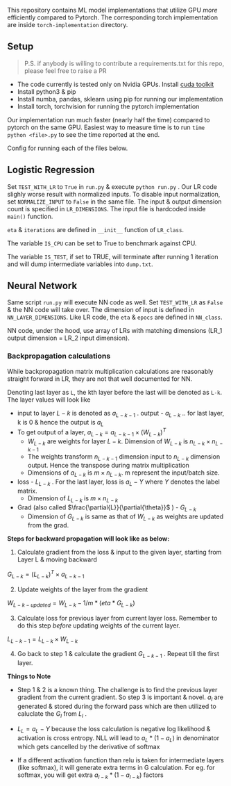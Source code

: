 
This repository contains ML model implementations that utilize GPU *more* efficiently compared to Pytorch. The corresponding torch implementation are inside `torch-implementation` directory. 

## Setup

> P.S. if anybody is willing to contribute a requirements.txt for this repo, please feel free to raise a PR 

- The code currently is tested only on Nvidia GPUs. Install [cuda toolkit](https://developer.nvidia.com/cuda-downloads)
- Install python3 & pip
- Install numba, pandas, sklearn using pip for running our implementation
- Install torch, torchvision for running the pytorch implementation

Our implementation run much faster (nearly half the time) compared to pytorch on the same GPU. Easiest way to measure time is to run `time python <file>.py` to see the time reported at the end. 

Config for running each of the files below. 

## Logistic Regression

Set `TEST_WITH_LR` to `True` in `run.py` & execute `python run.py` . Our LR code slighly worse result with normalized inputs. To disable input normalization, set `NORMALIZE_INPUT` to `False` in the same file. The input & output dimension count is specified in `LR_DIMENSIONS`. The input file is hardcoded inside `main()` function. 

`eta` & `iterations` are defined in `__init__` function of `LR_class`. 

The variable `IS_CPU` can be set to True to benchmark against CPU.

The variable `IS_TEST`, if set to TRUE, will terminate after running 1 iteration and will dump intermediate variables into `dump.txt`.

## Neural Network

Same script `run.py` will execute NN code as well. Set `TEST_WITH_LR` as `False` & the NN code will take over. The dimension of input is defined in `NN_LAYER_DIMENSIONS`. Like LR code, the `eta` & `epocs` are defined in `NN_class`. 

NN code, under the hood, use array of LRs with matching dimensions (LR_1 output dimension = LR_2 input dimension). 

### Backpropagation calculations

While backpropagation matrix multiplication calculations are reasonably straight forward in LR, they are not that well documented for NN. 

Denoting last layer as `L`, the kth layer before the last will be denoted as `L-k`. The layer values will look like 
- input to layer $L-k$ is denoted as $a_{L-k-1}$ . output - $a_{L-k}$ .. for last layer, k is 0 & hence the output is $a_L$ 
- To get output of a layer, $a_{L-k} = a_{L-k-1} \times (W_{L-k})^T$
   - $W_{L-k}$ are weights for layer $L-k$. Dimension of $W_{L-k}$ is $n_{L-k} \times n_{L-k-1}$ 
   - The weights transform $n_{L-k-1}$ dimension input to $n_{L-k}$ dimension output. Hence the transpose during matrix multiplication
   - Dimensions of $a_{L-k}$ is $m \times n_{L-k}$. m represent the input/batch size. 
- loss - $L_{L-k}$ . For the last layer, loss is $a_L - Y$ where $Y$ denotes the label matrix.
   - Dimension of $L_{L-k}$ is $m \times n_{L-k}$
- Grad (also called  $\frac{\partial{L}}{\partial{\theta}}$ ) - $G_{L-k}$ 
   - Dimension of $G_{L-k}$ is same as that of $W_{L-k}$ as weights are updated from the grad. 

**Steps for backward propagation will look like as below:**

1. Calculate gradient from the loss & input to the given layer, starting from Layer L & moving backward

$G_{L-k} = (L_{L-k})^T \times a_{L-k-1}$

2. Update weights of the layer from the gradient 

$W_{L-k-updated} = W_{L-k} - 1/m*(eta*G_{L-k})$

3. Calculate loss for previous layer from current layer loss. Remember to do this step *before* updating weights of the current layer.  

$L_{L-k-1} = L_{L-k} \times W_{L-k}$

4. Go back to step 1 & calculate the gradient $G_{L-k-1}$ . Repeat till the first layer. 

**Things to Note**
- Step 1 & 2 is a known thing. The challenge is to find the previous layer gradient from the current gradient. So step 3 is important & novel. $a_l$ are generated & stored during the forward pass which are then utilized to caluclate the $G_l$ from $L_l$ . 

- $L_L = a_L - Y$ because the loss calculation is negative log likelihood & activation is cross entropy. NLL will lead to $a_L * (1 - a_L)$ in denominator which gets cancelled by the derivative of softmax

- If a different activation function than relu is taken for intermediate layers (like softmax), it will generate extra terms in G calculation. For eg. for softmax, you will get extra $a_{l-k} * (1 - a_{l-k})$ factors

